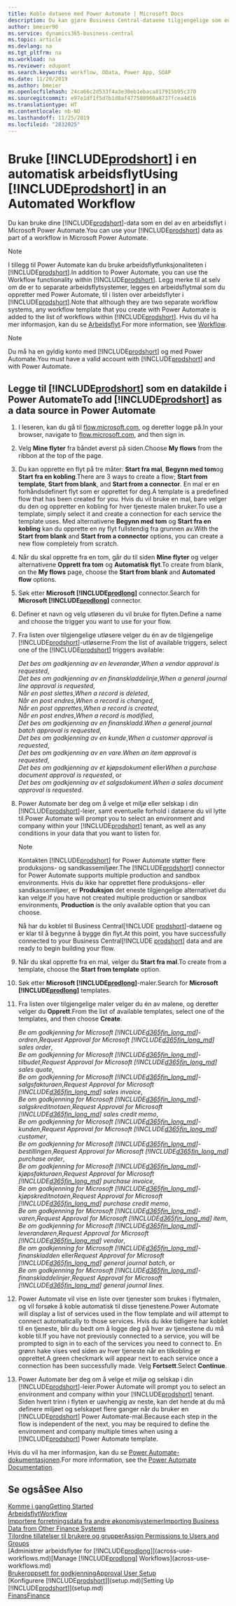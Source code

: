 ```yaml
---
title: Koble dataene med Power Automate | Microsoft Docs
description: Du kan gjøre Business Central-dataene tilgjengelige som en datakilde og angi en OData-URL-adresse til webtjenestene dine for å utvikle automatisk arbeidsflyt.
author: bmeier90
ms.service: dynamics365-business-central
ms.topic: article
ms.devlang: na
ms.tgt_pltfrm: na
ms.workload: na
ms.reviewer: edupont
ms.search.keywords: workflow, OData, Power App, SOAP
ms.date: 11/20/2019
ms.author: bmeier
ms.openlocfilehash: 24ca66c2d533f4a3e30eb1ebaca817915b95c370
ms.sourcegitcommit: e97e1df1f5d7b1d8af477580960a8737fcea4d16
ms.translationtype: HT
ms.contentlocale: nb-NO
ms.lasthandoff: 11/25/2019
ms.locfileid: "2832025"
---
```

# <a name="using-includeprodshortincludesprodshortmd-in-an-automated-workflow"></a><span data-ttu-id="ad562-103">Bruke [!INCLUDE[prodshort](includes/prodshort.md)] i en automatisk arbeidsflyt</span><span class="sxs-lookup"><span data-stu-id="ad562-103">Using [!INCLUDE[prodshort](includes/prodshort.md)] in an Automated Workflow</span></span>

<span data-ttu-id="ad562-104">Du kan bruke dine [!INCLUDE[prodshort](includes/prodshort.md)]-data som en del av en arbeidsflyt i Microsoft Power Automate.</span><span class="sxs-lookup"><span data-stu-id="ad562-104">You can use your [!INCLUDE[prodshort](includes/prodshort.md)] data as part of a workflow in Microsoft Power Automate.</span></span>

> [!NOTE]
> <span data-ttu-id="ad562-105">I tillegg til Power Automate kan du bruke arbeidsflytfunksjonaliteten i [!INCLUDE[prodshort](includes/prodshort.md)].</span><span class="sxs-lookup"><span data-stu-id="ad562-105">In addition to Power Automate, you can use the Workflow functionality within [!INCLUDE[prodshort](includes/prodshort.md)].</span></span> <span data-ttu-id="ad562-106">Legg merke til at selv om de er to separate arbeidsflytsystemer, legges en arbeidsflytmal som du oppretter med Power Automate, til i listen over arbeidsflyter i [!INCLUDE[prodshort](includes/prodshort.md)].</span><span class="sxs-lookup"><span data-stu-id="ad562-106">Note that although they are two separate workflow systems, any workflow template that you create with Power Automate is added to the list of workflows  within [!INCLUDE[prodshort](includes/prodshort.md)].</span></span> <span data-ttu-id="ad562-107">Hvis du vil ha mer informasjon, kan du se [Arbeidsflyt](across-workflow.md).</span><span class="sxs-lookup"><span data-stu-id="ad562-107">For more information, see [Workflow](across-workflow.md).</span></span>  

> [!NOTE]  
> <span data-ttu-id="ad562-108">Du må ha en gyldig konto med [!INCLUDE[prodshort](includes/prodshort.md)] og med Power Automate.</span><span class="sxs-lookup"><span data-stu-id="ad562-108">You must have a valid account with [!INCLUDE[prodshort](includes/prodshort.md)] and with Power Automate.</span></span>  

## <a name="to-add-includeprodshortincludesprodshortmd-as-a-data-source-in-power-automate"></a><span data-ttu-id="ad562-109">Legge til [!INCLUDE[prodshort](includes/prodshort.md)] som en datakilde i Power Automate</span><span class="sxs-lookup"><span data-stu-id="ad562-109">To add [!INCLUDE[prodshort](includes/prodshort.md)] as a data source in Power Automate</span></span>

1. <span data-ttu-id="ad562-110">I leseren, kan du gå til [flow.microsoft.com](https://flow.microsoft.com), og deretter logge på.</span><span class="sxs-lookup"><span data-stu-id="ad562-110">In your browser, navigate to [flow.microsoft.com](https://flow.microsoft.com), and then sign in.</span></span>
2. <span data-ttu-id="ad562-111">Velg **Mine flyter** fra båndet øverst på siden.</span><span class="sxs-lookup"><span data-stu-id="ad562-111">Choose **My flows** from the ribbon at the top of the page.</span></span>
3. <span data-ttu-id="ad562-112">Du kan opprette en flyt på tre måter: **Start fra mal**, **Begynn med tom**og **Start fra en kobling**.</span><span class="sxs-lookup"><span data-stu-id="ad562-112">There are 3 ways to create a flow; **Start from template**, **Start from blank**, and **Start from a connector**.</span></span> <span data-ttu-id="ad562-113">En mal er en forhåndsdefinert flyt som er opprettet for deg.</span><span class="sxs-lookup"><span data-stu-id="ad562-113">A template is a predefined flow that has been created for you.</span></span> <span data-ttu-id="ad562-114">Hvis du vil bruke en mal, bare velger du den og oppretter en kobling for hver tjeneste malen bruker.</span><span class="sxs-lookup"><span data-stu-id="ad562-114">To use a template, simply select it and create a connection for each service the template uses.</span></span> <span data-ttu-id="ad562-115">Med alternativene **Begynn med tom** og **Start fra en kobling** kan du opprette en ny flyt fullstendig fra grunnen av.</span><span class="sxs-lookup"><span data-stu-id="ad562-115">With the **Start from blank** and **Start from a connector** options, you can create a new flow completely from scratch.</span></span>
4. <span data-ttu-id="ad562-116">Når du skal opprette fra en tom, går du til siden **Mine flyter** og velger alternativene **Opprett fra tom** og **Automatisk flyt**.</span><span class="sxs-lookup"><span data-stu-id="ad562-116">To create from blank, on the **My flows** page, choose the **Start from blank** and **Automated flow** options.</span></span>
5. <span data-ttu-id="ad562-117">Søk etter **Microsoft [!INCLUDE[prodlong](includes/prodlong.md)]** connector.</span><span class="sxs-lookup"><span data-stu-id="ad562-117">Search for **Microsoft [!INCLUDE[prodlong](includes/prodlong.md)]** connector.</span></span>
6. <span data-ttu-id="ad562-118">Definer et navn og velg utløseren du vil bruke for flyten.</span><span class="sxs-lookup"><span data-stu-id="ad562-118">Define a name and choose the trigger you want to use for your flow.</span></span>
7. <span data-ttu-id="ad562-119">Fra listen over tilgjengelige utløsere velger du én av de tilgjengelige [!INCLUDE[prodshort](includes/prodshort.md)]-utløserne:</span><span class="sxs-lookup"><span data-stu-id="ad562-119">From the list of available triggers, select one of the [!INCLUDE[prodshort](includes/prodshort.md)] triggers available:</span></span>  

    <span data-ttu-id="ad562-120">*Det bes om godkjenning av en leverandør*,</span><span class="sxs-lookup"><span data-stu-id="ad562-120">*When a vendor approval is requested*,</span></span>  
    <span data-ttu-id="ad562-121">*Det bes om godkjenning av en finanskladdelinje*,</span><span class="sxs-lookup"><span data-stu-id="ad562-121">*When a general journal line approval is requested*,</span></span>  
    <span data-ttu-id="ad562-122">*Når en post slettes*,</span><span class="sxs-lookup"><span data-stu-id="ad562-122">*When a record is deleted*,</span></span>  
    <span data-ttu-id="ad562-123">*Når en post endres*,</span><span class="sxs-lookup"><span data-stu-id="ad562-123">*When a record is changed*,</span></span>  
    <span data-ttu-id="ad562-124">*Når en post opprettes*,</span><span class="sxs-lookup"><span data-stu-id="ad562-124">*When a record is created*,</span></span>  
    <span data-ttu-id="ad562-125">*Når en post endres*,</span><span class="sxs-lookup"><span data-stu-id="ad562-125">*When a record is modified*,</span></span>  
    <span data-ttu-id="ad562-126">*Det bes om godkjenning av en finanskladd*.</span><span class="sxs-lookup"><span data-stu-id="ad562-126">*When a general journal batch approval is requested*,</span></span>  
    <span data-ttu-id="ad562-127">*Det bes om godkjenning av en kunde*,</span><span class="sxs-lookup"><span data-stu-id="ad562-127">*When a customer approval is requested*,</span></span>  
    <span data-ttu-id="ad562-128">*Det bes om godkjenning av en vare*.</span><span class="sxs-lookup"><span data-stu-id="ad562-128">*When an item approval is requested*,</span></span>  
    <span data-ttu-id="ad562-129">*Det bes om godkjenning av et kjøpsdokument* eller</span><span class="sxs-lookup"><span data-stu-id="ad562-129">*When a purchase document approval is requested*, or</span></span>  
    <span data-ttu-id="ad562-130">*Det bes om godkjenning av et salgsdokument*.</span><span class="sxs-lookup"><span data-stu-id="ad562-130">*When a sales document approval is requested*.</span></span>

8. <span data-ttu-id="ad562-131">Power Automate ber deg om å velge et miljø eller selskap i din [!INCLUDE[prodshort](includes/prodshort.md)]-leier, samt eventuelle forhold i dataene du vil lytte til.</span><span class="sxs-lookup"><span data-stu-id="ad562-131">Power Automate will prompt you to select an environment and company within your [!INCLUDE[prodshort](includes/prodshort.md)] tenant, as well as any conditions in your data that you want to listen for.</span></span>

    > [!NOTE]
    > <span data-ttu-id="ad562-132">Kontakten [!INCLUDE[prodshort](includes/prodshort.md)] for Power Automate støtter flere produksjons- og sandkassemiljøer.</span><span class="sxs-lookup"><span data-stu-id="ad562-132">The [!INCLUDE[prodshort](includes/prodshort.md)] connector for Power Automate supports multiple production and sandbox environments.</span></span> <span data-ttu-id="ad562-133">Hvis du ikke har opprettet flere produksjons- eller sandkassemiljøer, er **Produksjon** det eneste tilgjengelige alternativet du kan velge.</span><span class="sxs-lookup"><span data-stu-id="ad562-133">If you have not created multiple production or sandbox environments, **Production** is the only available option that you can choose.</span></span>  

    <span data-ttu-id="ad562-134">Nå har du koblet til Business Central[!INCLUDE [prodshort](includes/prodshort.md)]-dataene og er klar til å begynne å bygge din flyt.</span><span class="sxs-lookup"><span data-stu-id="ad562-134">At this point, you have successfully connected to your Business Central[!INCLUDE [prodshort](includes/prodshort.md)] data and are ready to begin building your flow.</span></span>

9. <span data-ttu-id="ad562-135">Når du skal opprette fra en mal, velger du **Start fra mal**.</span><span class="sxs-lookup"><span data-stu-id="ad562-135">To create from a template, choose the **Start from template** option.</span></span>
10. <span data-ttu-id="ad562-136">Søk etter **Microsoft [!INCLUDE[prodlong](includes/prodlong.md)]**-maler.</span><span class="sxs-lookup"><span data-stu-id="ad562-136">Search for **Microsoft [!INCLUDE[prodlong](includes/prodlong.md)]** templates.</span></span>
11. <span data-ttu-id="ad562-137">Fra listen over tilgjengelige maler velger du én av malene, og deretter velger du **Opprett**.</span><span class="sxs-lookup"><span data-stu-id="ad562-137">From the list of available templates, select one of the templates, and then choose **Create**.</span></span>  

    <span data-ttu-id="ad562-138">*Be om godkjenning for Microsoft [!INCLUDE[d365fin_long_md](includes/d365fin_long_md.md)]-ordren*,</span><span class="sxs-lookup"><span data-stu-id="ad562-138">*Request Approval for Microsoft [!INCLUDE[d365fin_long_md](includes/d365fin_long_md.md)] sales order*,</span></span>  
    <span data-ttu-id="ad562-139">*Be om godkjenning for Microsoft [!INCLUDE[d365fin_long_md](includes/d365fin_long_md.md)]-tilbudet*,</span><span class="sxs-lookup"><span data-stu-id="ad562-139">*Request Approval for Microsoft [!INCLUDE[d365fin_long_md](includes/d365fin_long_md.md)] sales quote*,</span></span>  
    <span data-ttu-id="ad562-140">*Be om godkjenning for Microsoft [!INCLUDE[d365fin_long_md](includes/d365fin_long_md.md)]-salgsfakturaen*,</span><span class="sxs-lookup"><span data-stu-id="ad562-140">*Request Approval for Microsoft [!INCLUDE[d365fin_long_md](includes/d365fin_long_md.md)] sales invoice*,</span></span>  
    <span data-ttu-id="ad562-141">*Be om godkjenning for Microsoft [!INCLUDE[d365fin_long_md](includes/d365fin_long_md.md)]-salgskreditnotaen*,</span><span class="sxs-lookup"><span data-stu-id="ad562-141">*Request Approval for Microsoft [!INCLUDE[d365fin_long_md](includes/d365fin_long_md.md)] sales credit memo*,</span></span>  
    <span data-ttu-id="ad562-142">*Be om godkjenning for Microsoft [!INCLUDE[d365fin_long_md](includes/d365fin_long_md.md)]-kunden*,</span><span class="sxs-lookup"><span data-stu-id="ad562-142">*Request Approval for Microsoft [!INCLUDE[d365fin_long_md](includes/d365fin_long_md.md)] customer*,</span></span>  
    <span data-ttu-id="ad562-143">*Be om godkjenning for Microsoft [!INCLUDE[d365fin_long_md](includes/d365fin_long_md.md)]-bestillingen*,</span><span class="sxs-lookup"><span data-stu-id="ad562-143">*Request Approval for Microsoft [!INCLUDE[d365fin_long_md](includes/d365fin_long_md.md)] purchase order*,</span></span>  
    <span data-ttu-id="ad562-144">*Be om godkjenning for Microsoft [!INCLUDE[d365fin_long_md](includes/d365fin_long_md.md)]-kjøpsfakturaen*,</span><span class="sxs-lookup"><span data-stu-id="ad562-144">*Request Approval for Microsoft [!INCLUDE[d365fin_long_md](includes/d365fin_long_md.md)] purchase invoice*,</span></span>  
    <span data-ttu-id="ad562-145">*Be om godkjenning for Microsoft [!INCLUDE[d365fin_long_md](includes/d365fin_long_md.md)]-kjøpskreditnotaen*,</span><span class="sxs-lookup"><span data-stu-id="ad562-145">*Request Approval for Microsoft [!INCLUDE[d365fin_long_md](includes/d365fin_long_md.md)] purchase credit memo*,</span></span>  
    <span data-ttu-id="ad562-146">*Be om godkjenning for Microsoft [!INCLUDE[d365fin_long_md](includes/d365fin_long_md.md)]-varen*,</span><span class="sxs-lookup"><span data-stu-id="ad562-146">*Request Approval for Microsoft [!INCLUDE[d365fin_long_md](includes/d365fin_long_md.md)] item*,</span></span>  
    <span data-ttu-id="ad562-147">*Be om godkjenning for Microsoft [!INCLUDE[d365fin_long_md](includes/d365fin_long_md.md)]-leverandøren*,</span><span class="sxs-lookup"><span data-stu-id="ad562-147">*Request Approval for Microsoft [!INCLUDE[d365fin_long_md](includes/d365fin_long_md.md)] vendor*,</span></span>  
    <span data-ttu-id="ad562-148">*Be om godkjenning for Microsoft [!INCLUDE[d365fin_long_md](includes/d365fin_long_md.md)]-finanskladden* eller</span><span class="sxs-lookup"><span data-stu-id="ad562-148">*Request Approval for Microsoft [!INCLUDE[d365fin_long_md](includes/d365fin_long_md.md)] general journal batch*, or</span></span>    
    <span data-ttu-id="ad562-149">*Be om godkjenning for Microsoft [!INCLUDE[d365fin_long_md](includes/d365fin_long_md.md)]-finanskladdelinjer*,</span><span class="sxs-lookup"><span data-stu-id="ad562-149">*Request Approval for Microsoft [!INCLUDE[d365fin_long_md](includes/d365fin_long_md.md)] general journal lines*.</span></span>  
12. <span data-ttu-id="ad562-150">Power Automate vil vise en liste over tjenester som brukes i flytmalen, og vil forsøke å koble automatisk til disse tjenestene.</span><span class="sxs-lookup"><span data-stu-id="ad562-150">Power Automate will display a list of services used in the flow template and will attempt to connect automatically to those services.</span></span> <span data-ttu-id="ad562-151">Hvis du ikke tidligere har koblet til en tjeneste, blir du bedt om å logge deg på hver av tjenestene du må koble til.</span><span class="sxs-lookup"><span data-stu-id="ad562-151">If you have not previously connected to a service, you will be prompted to sign in to each of the services you need to connect to.</span></span> <span data-ttu-id="ad562-152">En grønn hake vises ved siden av hver tjeneste når en tilkobling er opprettet.</span><span class="sxs-lookup"><span data-stu-id="ad562-152">A green checkmark will appear next to each service once a connection has been successfully made.</span></span> <span data-ttu-id="ad562-153">Velg **Fortsett**.</span><span class="sxs-lookup"><span data-stu-id="ad562-153">Select **Continue**.</span></span>
13. <span data-ttu-id="ad562-154">Power Automate ber deg om å velge et miljø og selskap i din [!INCLUDE[prodshort](includes/prodshort.md)]-leier.</span><span class="sxs-lookup"><span data-stu-id="ad562-154">Power Automate will prompt you to select an environment and company within your [!INCLUDE[prodshort](includes/prodshort.md)] tenant.</span></span> <span data-ttu-id="ad562-155">Siden hvert trinn i flyten er uavhengig av neste, kan det hende at du må definere miljøet og selskapet flere ganger når du bruker en [!INCLUDE[prodshort](includes/prodshort.md)] Power Automate-mal.</span><span class="sxs-lookup"><span data-stu-id="ad562-155">Because each step in the flow is independent of the next, you may be required to define the environment and company multiple times when using a [!INCLUDE[prodshort](includes/prodshort.md)] Power Automate template.</span></span>

<span data-ttu-id="ad562-156">Hvis du vil ha mer informasjon, kan du se [Power Automate-dokumentasjonen](/power-automate/getting-started).</span><span class="sxs-lookup"><span data-stu-id="ad562-156">For more information, see the [Power Automate Documentation](/power-automate/getting-started).</span></span>

## <a name="see-also"></a><span data-ttu-id="ad562-157">Se også</span><span class="sxs-lookup"><span data-stu-id="ad562-157">See Also</span></span>

[<span data-ttu-id="ad562-158">Komme i gang</span><span class="sxs-lookup"><span data-stu-id="ad562-158">Getting Started</span></span>](product-get-started.md)  
[<span data-ttu-id="ad562-159">Arbeidsflyt</span><span class="sxs-lookup"><span data-stu-id="ad562-159">Workflow</span></span>](across-workflow.md)  
[<span data-ttu-id="ad562-160">Importere forretningsdata fra andre økonomisystemer</span><span class="sxs-lookup"><span data-stu-id="ad562-160">Importing Business Data from Other Finance Systems</span></span>](across-import-data-configuration-packages.md)  
[<span data-ttu-id="ad562-161">Tilordne tillatelser til brukere og grupper</span><span class="sxs-lookup"><span data-stu-id="ad562-161">Assign Permissions to Users and Groups</span></span>](ui-define-granular-permissions.md)  
<span data-ttu-id="ad562-162">[Administrer arbeidsflyter for [!INCLUDE[prodlong](includes/prodlong.md)]](across-use-workflows.md)</span><span class="sxs-lookup"><span data-stu-id="ad562-162">[Manage [!INCLUDE[prodlong](includes/prodlong.md)] Workflows](across-use-workflows.md)</span></span>  
[<span data-ttu-id="ad562-163">Brukeroppsett for godkjenning</span><span class="sxs-lookup"><span data-stu-id="ad562-163">Approval User Setup</span></span>](across-how-to-set-up-approval-users.md)  
<span data-ttu-id="ad562-164">[Konfigurere [!INCLUDE[prodshort](includes/prodshort.md)]](setup.md)</span><span class="sxs-lookup"><span data-stu-id="ad562-164">[Setting Up [!INCLUDE[prodshort](includes/prodshort.md)]](setup.md)</span></span>  
[<span data-ttu-id="ad562-165">Finans</span><span class="sxs-lookup"><span data-stu-id="ad562-165">Finance</span></span>](finance.md)  
